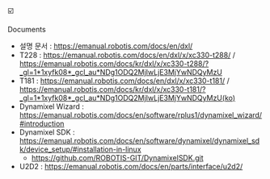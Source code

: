 <aside>
☑️

Documents

- 설명 문서 : https://emanual.robotis.com/docs/en/dxl/
- T228 : https://emanual.robotis.com/docs/en/dxl/x/xc330-t288/ / https://emanual.robotis.com/docs/kr/dxl/x/xc330-t288/?_gl=1*1xyfk08*_gcl_au*NDg1ODQ2MjIwLjE3MjYwNDQyMzU
- T181 : https://emanual.robotis.com/docs/en/dxl/x/xc330-t181/ /  https://emanual.robotis.com/docs/kr/dxl/x/xc330-t181/?_gl=1*1xyfk08*_gcl_au*NDg1ODQ2MjIwLjE3MjYwNDQyMzU(ko)
- Dynamixel Wizard : https://emanual.robotis.com/docs/en/software/rplus1/dynamixel_wizard/#introduction
- Dynamixel SDK : https://emanual.robotis.com/docs/en/software/dynamixel/dynamixel_sdk/device_setup/#installation-in-linux
    - https://github.com/ROBOTIS-GIT/DynamixelSDK.git
- U2D2 : https://emanual.robotis.com/docs/en/parts/interface/u2d2/
</aside>